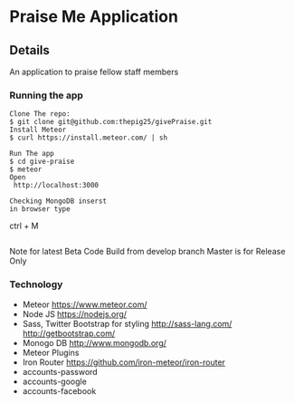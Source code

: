 # Praise Me Application
## Details
An application to praise fellow staff members
### Running the app
```
Clone The repo:
$ git clone git@github.com:thepig25/givePraise.git
Install Meteor
$ curl https://install.meteor.com/ | sh

Run The app
$ cd give-praise
$ meteor
Open
 http://localhost:3000
 
Checking MongoDB inserst
in browser type
```
ctrl + M
```
 ```
 Note for latest Beta Code Build from develop branch
 Master is for Release Only

### Technology
* Meteor
 https://www.meteor.com/
* Node JS
https://nodejs.org/
*  Sass, Twitter Bootstrap for styling
http://sass-lang.com/
http://getbootstrap.com/
* Monogo DB
 http://www.mongodb.org/
* Meteor Plugins 
 * Iron Router
 https://github.com/iron-meteor/iron-router
 * accounts-password
 * accounts-google
 * accounts-facebook




